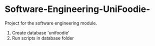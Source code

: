 # Software-Engineering-UniFoodie-
Project for the software engineering module.

1. Create database 'unifoodie'
2. Run scripts in database folder
